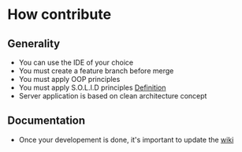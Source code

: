 # How contribute

## Generality
* You can use the IDE of your choice
* You must create a feature branch before merge
* You must apply OOP principles
* You must apply S.O.L.I.D principles [Definition](https://en.wikipedia.org/wiki/SOLID)
* Server application is based on clean architecture concept
 
## Documentation
* Once your developement is done, it's important to update the [wiki](https://github.com/IO-Aerospace-software-engineering/SDK/wiki) 
